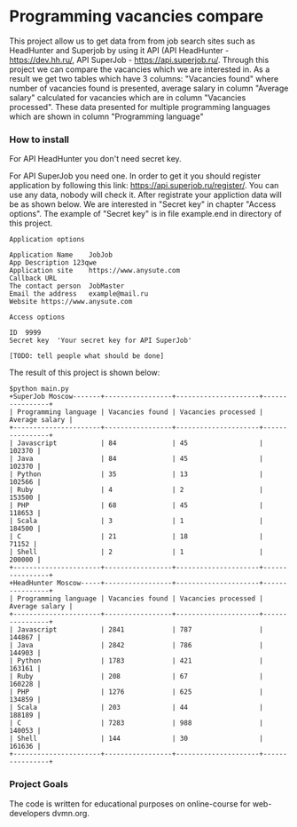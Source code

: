 # Programming vacancies compare

This project allow us to get data from from job search sites such as HeadHunter and Superjob by using it API (API HeadHunter - https://dev.hh.ru/, API SuperJob - https://api.superjob.ru/. Through this project we can compare the vacancies which we are interested in. As a result we get two tables which have 3 columns: "Vacancies found" where number of vacancies found is presented, average salary in column "Average salary" calculated for vacancies which are in column "Vacancies processed". These data presented for multiple programming languages which are shown in column "Programming language"

### How to install

For API HeadHunter you don't need secret key.

For API SuperJob you need one. In order to get it you should register application by following this link: https://api.superjob.ru/register/. You can use any data, nobody will check it. After registrate your appliction data will be as shown below. We are interested in "Secret key" in chapter "Access options". The example of "Secret key" is in file example.end in directory of this project. 
 ````
Application options

Application Name	JobJob
App Description	123qwe
Application site	https://www.anysute.com
Callback URL	
The contact person	JobMaster
Email the address	example@mail.ru
Website	https://www.anysute.com

Access options

ID	9999
Secret key	'Your secret key for API SuperJob'

[TODO: tell people what should be done]

````

The result of this project is shown below:

`````
$python main.py
+SuperJob Moscow-------+-----------------+---------------------+----------------+
| Programming language | Vacancies found | Vacancies processed | Average salary |
+----------------------+-----------------+---------------------+----------------+
| Javascript           | 84              | 45                  |         102370 |
| Java                 | 84              | 45                  |         102370 |
| Python               | 35              | 13                  |         102566 |
| Ruby                 | 4               | 2                   |         153500 |
| PHP                  | 68              | 45                  |         118653 |
| Scala                | 3               | 1                   |         184500 |
| C                    | 21              | 18                  |          71152 |
| Shell                | 2               | 1                   |         200000 |
+----------------------+-----------------+---------------------+----------------+
+HeadHunter Moscow-----+-----------------+---------------------+----------------+
| Programming language | Vacancies found | Vacancies processed | Average salary |
+----------------------+-----------------+---------------------+----------------+
| Javascript           | 2841            | 787                 |         144867 |
| Java                 | 2842            | 786                 |         144903 |
| Python               | 1783            | 421                 |         163161 |
| Ruby                 | 208             | 67                  |         160228 |
| PHP                  | 1276            | 625                 |         134859 |
| Scala                | 203             | 44                  |         188189 |
| C                    | 7283            | 988                 |         140053 |
| Shell                | 144             | 30                  |         161636 |
+----------------------+-----------------+---------------------+----------------+
`````

### Project Goals
The code is written for educational purposes on online-course for web-developers dvmn.org.

